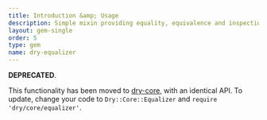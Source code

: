 ```yaml
---
title: Introduction &amp; Usage
description: Simple mixin providing equality, equivalence and inspection methods
layout: gem-single
order: 5
type: gem
name: dry-equalizer
---
```


<div class="application-notice warning-notice">
  <strong>DEPRECATED</strong>.

  This functionality has been moved to <a href="../../dry-core">dry-core</a>, with an identical API.
  To update, change your code to <code>Dry::Core::Equalizer</code> and `require 'dry/core/equalizer'`.
</div>
